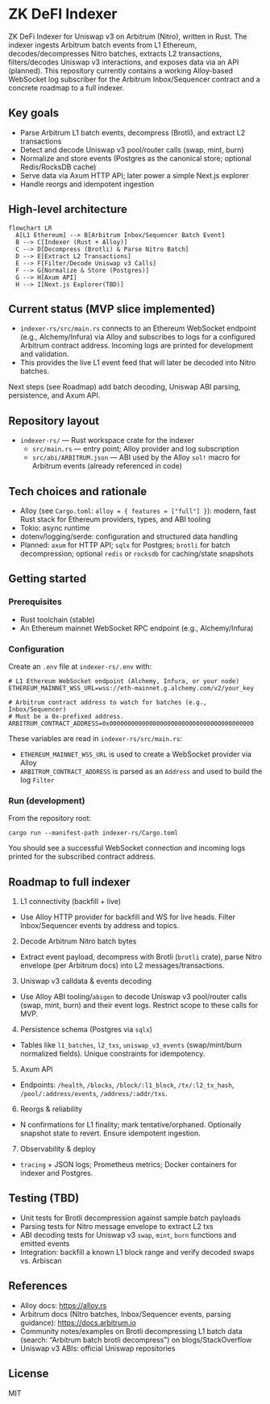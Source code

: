 # ZK DeFI Indexer

ZK DeFi Indexer for Uniswap v3 on Arbitrum (Nitro), written in Rust. The indexer ingests Arbitrum batch events from L1 Ethereum, decodes/decompresses Nitro batches, extracts L2 transactions, filters/decodes Uniswap v3 interactions, and exposes data via an API (planned). This repository currently contains a working Alloy-based WebSocket log subscriber for the Arbitrum Inbox/Sequencer contract and a concrete roadmap to a full indexer.

## Key goals

- Parse Arbitrum L1 batch events, decompress (Brotli), and extract L2 transactions
- Detect and decode Uniswap v3 pool/router calls (swap, mint, burn)
- Normalize and store events (Postgres as the canonical store; optional Redis/RocksDB cache)
- Serve data via Axum HTTP API; later power a simple Next.js explorer
- Handle reorgs and idempotent ingestion

## High-level architecture

```mermaid
flowchart LR
  A[L1 Ethereum] --> B[Arbitrum Inbox/Sequencer Batch Event]
  B --> C[Indexer (Rust + Alloy)]
  C --> D[Decompress (Brotli) & Parse Nitro Batch]
  D --> E[Extract L2 Transactions]
  E --> F[Filter/Decode Uniswap v3 Calls]
  F --> G[Normalize & Store (Postgres)]
  G --> H[Axum API]
  H --> I[Next.js Explorer(TBD)]
```

## Current status (MVP slice implemented)

- `indexer-rs/src/main.rs` connects to an Ethereum WebSocket endpoint (e.g., Alchemy/Infura) via Alloy and subscribes to logs for a configured Arbitrum contract address. Incoming logs are printed for development and validation.
- This provides the live L1 event feed that will later be decoded into Nitro batches.

Next steps (see Roadmap) add batch decoding, Uniswap ABI parsing, persistence, and Axum API.

## Repository layout

- `indexer-rs/` — Rust workspace crate for the indexer
  - `src/main.rs` — entry point; Alloy provider and log subscription
  - `src/abi/ARBITRUM.json` — ABI used by the Alloy `sol!` macro for Arbitrum events (already referenced in code)

## Tech choices and rationale

- Alloy (see `Cargo.toml`: `alloy = { features = ["full"] }`): modern, fast Rust stack for Ethereum providers, types, and ABI tooling
- Tokio: async runtime
- dotenv/logging/serde: configuration and structured data handling
- Planned: `axum` for HTTP API; `sqlx` for Postgres; `brotli` for batch decompression; optional `redis` or `rocksdb` for caching/state snapshots

## Getting started

### Prerequisites

- Rust toolchain (stable)
- An Ethereum mainnet WebSocket RPC endpoint (e.g., Alchemy/Infura)

### Configuration

Create an `.env` file at `indexer-rs/.env` with:

```
# L1 Ethereum WebSocket endpoint (Alchemy, Infura, or your node)
ETHEREUM_MAINNET_WSS_URL=wss://eth-mainnet.g.alchemy.com/v2/your_key

# Arbitrum contract address to watch for batches (e.g., Inbox/Sequencer)
# Must be a 0x-prefixed address.
ARBITRUM_CONTRACT_ADDRESS=0x0000000000000000000000000000000000000000
```

These variables are read in `indexer-rs/src/main.rs`:

- `ETHEREUM_MAINNET_WSS_URL` is used to create a WebSocket provider via Alloy
- `ARBITRUM_CONTRACT_ADDRESS` is parsed as an `Address` and used to build the log `Filter`

### Run (development)

From the repository root:

```
cargo run --manifest-path indexer-rs/Cargo.toml
```

You should see a successful WebSocket connection and incoming logs printed for the subscribed contract address.

## Roadmap to full indexer

1) L1 connectivity (backfill + live)
- Use Alloy HTTP provider for backfill and WS for live heads. Filter Inbox/Sequencer events by address and topics.

2) Decode Arbitrum Nitro batch bytes
- Extract event payload, decompress with Brotli (`brotli` crate), parse Nitro envelope (per Arbitrum docs) into L2 messages/transactions.

3) Uniswap v3 calldata & events decoding
- Use Alloy ABI tooling/`abigen` to decode Uniswap v3 pool/router calls (swap, mint, burn) and their event logs. Restrict scope to these calls for MVP.

4) Persistence schema (Postgres via `sqlx`)
- Tables like `l1_batches`, `l2_txs`, `uniswap_v3_events` (swap/mint/burn normalized fields). Unique constraints for idempotency.

5) Axum API
- Endpoints: `/health`, `/blocks`, `/block/:l1_block`, `/tx/:l2_tx_hash`, `/pool/:address/events`, `/address/:addr/txs`.

6) Reorgs & reliability
- N confirmations for L1 finality; mark tentative/orphaned. Optionally snapshot state to revert. Ensure idempotent ingestion.

7) Observability & deploy
- `tracing` + JSON logs; Prometheus metrics; Docker containers for indexer and Postgres.


## Testing (TBD)

- Unit tests for Brotli decompression against sample batch payloads
- Parsing tests for Nitro message envelope to extract L2 txs
- ABI decoding tests for Uniswap v3 `swap`, `mint`, `burn` functions and emitted events
- Integration: backfill a known L1 block range and verify decoded swaps vs. Arbiscan

## References

- Alloy docs: https://alloy.rs
- Arbitrum docs (Nitro batches, Inbox/Sequencer events, parsing guidance): https://docs.arbitrum.io
- Community notes/examples on Brotli decompressing L1 batch data (search: “Arbitrum batch brotli decompress”) on blogs/StackOverflow
- Uniswap v3 ABIs: official Uniswap repositories

## License

MIT
